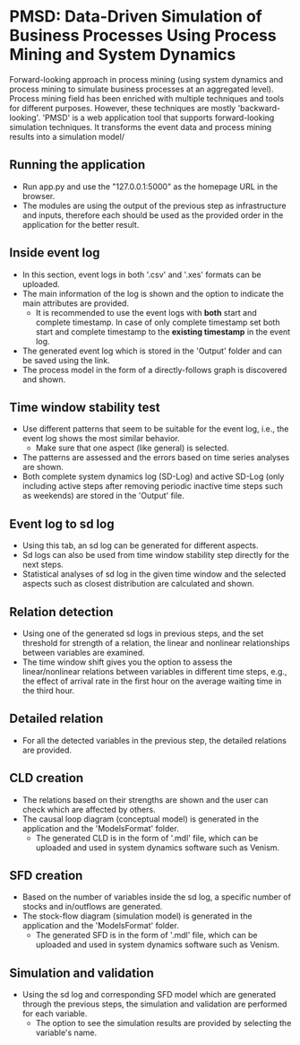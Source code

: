 # PMSD: Data-Driven Simulation of Business Processes Using Process Mining and System Dynamics 
Forward-looking approach in process mining (using system dynamics and process mining to simulate business processes at an aggregated level).
Process mining field has been enriched with multiple techniques and tools for different purposes. However, these techniques are mostly 'backward-looking'. 
'PMSD' is a web application tool that supports forward-looking simulation techniques. It transforms the event data and process mining results into a simulation model/
## Running the application 
- Run app.py and use the "127.0.0.1:5000" as the homepage URL in the browser.
- The modules are using the output of the previous step as infrastructure and inputs, therefore each should be used as the provided order in the application for the better result.
## Inside event log
- In this section, event logs in both '.csv' and '.xes' formats can be uploaded.
- The main information of the log is shown and the option to indicate the main attributes are provided.
    - It is recommended to use the event logs with **both** start and complete timestamp. In case of only complete timestamp set both start and complete timestamp to the **existing timestamp** in the event log.
- The generated event log which is stored in the 'Output' folder and can be saved using the link. 
- The process model in the form of a directly-follows graph is discovered and shown. 
##  Time window stability test
- Use different patterns that seem to be suitable for the event log, i.e., the event log shows the most similar behavior. 
    -  Make sure that one aspect (like general) is selected. 
- The patterns are assessed and the errors based on time series analyses are shown.
- Both complete system dynamics log (SD-Log) and active SD-Log (only including active steps after removing periodic inactive time steps such as weekends) are stored in the 'Output' file.
## Event log to sd log
- Using this tab, an sd log can be generated for different aspects. 
- Sd logs can also be used from time window stability step directly for the next steps.
- Statistical analyses of sd log in the given time window and the selected aspects such as closest distribution are calculated and shown. 
## Relation detection
- Using one of the generated sd logs in previous steps, and the set threshold for strength of a relation, the linear and nonlinear relationships between variables are examined.
- The time window shift gives you the option to assess the linear/nonlinear relations between variables in different time steps, e.g., the effect of arrival rate in the first hour on the average waiting time in the third hour. 
## Detailed relation
- For all the detected variables in the previous step, the detailed relations are provided. 
## CLD creation 
- The relations based on their strengths are shown and the user can check which are affected by others. 
- The causal loop diagram (conceptual model) is generated in the application and the 'ModelsFormat' folder. 
    - The generated CLD is in the form of '.mdl' file, which can be uploaded and used in system dynamics software such as Venism. 
## SFD creation
- Based on the number of variables inside the sd log, a specific number of stocks and in/outflows are generated. 
-  The stock-flow diagram (simulation model) is generated in the application and the 'ModelsFormat' folder. 
    - The generated SFD is in the form of '.mdl' file, which can be uploaded and used in system dynamics software such as Venism. 
## Simulation and validation 
- Using the sd log and corresponding SFD model which are generated through the previous steps, the simulation and validation are performed for each variable.
    - The option to see the simulation results are provided by selecting the variable's name. 

